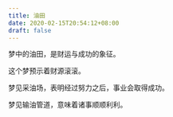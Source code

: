 ```yaml
---
title: 油田
date: 2020-02-15T20:54:12+08:00
draft: false
---
```


梦中的油田，是财运与成功的象征。

这个梦预示着财源滚滚。

梦见采油场，表明经过努力之后，事业会取得成功。

梦见输油管道，意味着诸事顺顺利利。

